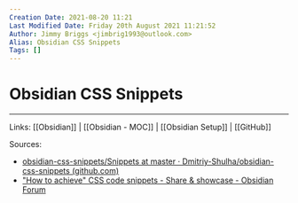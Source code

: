 ```yaml
---
Creation Date: 2021-08-20 11:21
Last Modified Date: Friday 20th August 2021 11:21:52
Author: Jimmy Briggs <jimbrig1993@outlook.com>
Alias: Obsidian CSS Snippets
Tags: []
---
```


# Obsidian CSS Snippets



***

Links: [[Obsidian]] | [[Obsidian - MOC]] | [[Obsidian Setup]] | [[GitHub]]

Sources: 
- [obsidian-css-snippets/Snippets at master · Dmitriy-Shulha/obsidian-css-snippets (github.com)](https://github.com/Dmitriy-Shulha/obsidian-css-snippets/tree/master/Snippets)
- ["How to achieve" CSS code snippets - Share & showcase - Obsidian Forum](https://forum.obsidian.md/t/how-to-achieve-css-code-snippets/8474)
